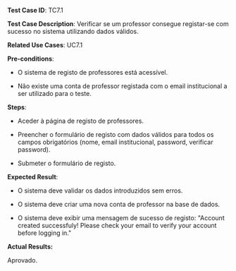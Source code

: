 **Test Case ID**: TC7.1

**Test Case Description**: Verificar se um professor consegue registar-se com sucesso no sistema utilizando dados válidos.

**Related Use Cases**: UC7.1

**Pre-conditions**:

- O sistema de registo de professores está acessível.

- Não existe uma conta de professor registada com o email institucional a ser utilizado para o teste.

**Steps**:

- Aceder à página de registo de professores.

- Preencher o formulário de registo com dados válidos para todos os campos obrigatórios (nome, email institucional, password, verificar password).

- Submeter o formulário de registo.

**Expected Result**:

- O sistema deve validar os dados introduzidos sem erros.

- O sistema deve criar uma nova conta de professor na base de dados.

- O sistema deve exibir uma mensagem de sucesso de registo: "Account created successfuly! Please check your email to verify your account before logging in."

**Actual Results:**

Aprovado.
